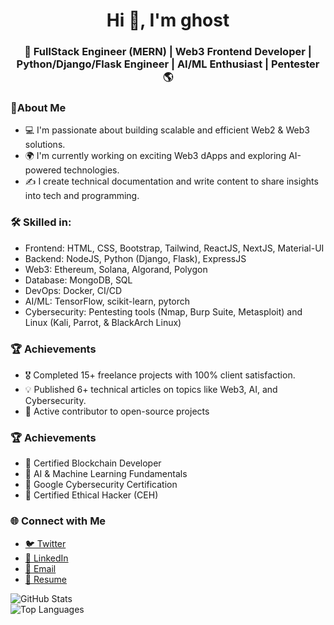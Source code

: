 

<!--
**Ghostsmaw/ghostsmaw** is a ✨ _special_ ✨ repository because its `README.md` (this file) appears on your GitHub profile.

Here are some ideas to get you started:

- 🔭 I’m currently working on ...
- 🌱 I’m currently learning ...
- 👯 I’m looking to collaborate on ...
- 🤔 I’m looking for help with ...
- 💬 Ask me about ...
- 📫 How to reach me: ...
- 😄 Pronouns: ...
- ⚡ Fun fact: ...


<table>
<tr>
  <td valign="center">
    🎓 I am graduate in **Bachelor's in Mathematics**.
    🌱 I am a **Frontend | Web3 Developer** and also currently learning new Technologies **Java**.
    🎯 My Goal is to Contribute to as many **open source project** as possible.
    ✨ I love to **Code**, **Travel New Places**, **Learn** and drink **coffee😄**.
<td >
# this is my daily.dev card, you can edit this accordingly
    <a href="https://app.daily.dev/Astrodevil"><img src="https://api.daily.dev/devcards/81fef2c2311f4739a063dbde61b40fe2.png?r=1fr" width="300" alt="Mr. Ånand's Dev Card"/></a>
  </td>
</tr>
</table>

-->

<h1 align="center">Hi 👋, I'm ghost</h1>
<h3 align="center">🚀 FullStack Engineer (MERN) | Web3 Frontend Developer | Python/Django/Flask Engineer | AI/ML Enthusiast | Pentester 🌎</h3>

<h3 align="left">🌟About Me</h3>
<ul>
  <li>💻 I'm passionate about building scalable and efficient Web2 & Web3 solutions. </li>
  <li>🌍 I'm currently working on exciting Web3 dApps and exploring AI-powered technologies.</li>
  <li>✍️ I create technical documentation and write content to share insights into tech and programming.</li>
</ul>
<h3 align="left">🛠️ Skilled in:</h3>
<ul>
    <li>Frontend: HTML, CSS, Bootstrap, Tailwind, ReactJS, NextJS, Material-UI</li>
    <li>Backend: NodeJS, Python (Django, Flask), ExpressJS</li>
    <li>Web3: Ethereum, Solana, Algorand, Polygon</li>
    <li>Database: MongoDB, SQL</li>
    <li>DevOps: Docker, CI/CD</li>
    <li>AI/ML: TensorFlow, scikit-learn, pytorch</li>
    <li>Cybersecurity: Pentesting tools (Nmap, Burp Suite, Metasploit) and Linux (Kali, Parrot, & BlackArch Linux)</li>
</ul>

<h3 align="left">🏆 Achievements</h3>
<ul>
  <li>🎖️ Completed 15+ freelance projects with 100% client satisfaction.</li>
  <li>💡 Published 6+ technical articles on topics like Web3, AI, and Cybersecurity.</li>
  <li>🌟 Active contributor to open-source projects </li>
</ul>

<h3 align="left">🏆 Achievements</h3>
<ul>
  <li>🏅 Certified Blockchain Developer</li>
  <li>🏅 AI & Machine Learning Fundamentals</li>
  <li>🏅 Google Cybersecurity Certification</li>
  <li>🏅 Certified Ethical Hacker (CEH)</li>
</ul>

<h3 align="left">🌐 Connect with Me</h3>
<ul>
  <li><a href="url">🐦 Twitter</a></li>
  <li><a href="url">💼 LinkedIn</a></li>
  <li><a href="url">📩 Email</a></li>
  <li><a href="url">📜 Resume</a></li>
</ul>


![GitHub Stats](https://github-readme-stats.vercel.app/api?username=ghostsmaw&show_icons=true&theme=radical)  
![Top Languages](https://github-readme-stats.vercel.app/api/top-langs/?username=ghostsmaw&layout=compact&theme=radical)  

